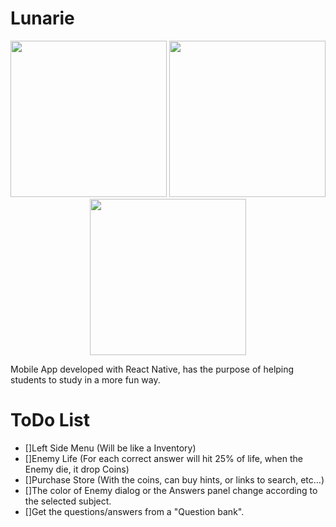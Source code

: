 # Lunarie

<p align="center" float:"left">

  <img  width="250" src="https://i.postimg.cc/d0YcL7mk/git1.jpg">  
  <img width="250" src="https://i.postimg.cc/tTR0NLc9/git2.jpg">
  <img width="250" src="https://i.postimg.cc/TPJMmRCk/git3.jpg">
</p>

Mobile App developed with React Native, has the purpose of helping students to study in a more fun way.

# ToDo List
- []Left Side Menu (Will be like a Inventory)
- []Enemy Life (For each correct answer will hit 25% of life, when the Enemy die, it drop Coins)
- []Purchase Store (With the coins, can buy hints, or links to search, etc...)
- []The color of Enemy dialog or the Answers panel change according to the selected subject.
- []Get the questions/answers from a "Question bank".
